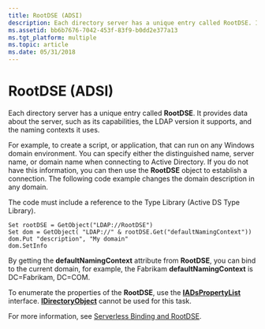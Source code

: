 ```yaml
---
title: RootDSE (ADSI)
description: Each directory server has a unique entry called RootDSE. It provides data about the server, such as its capabilities, the LDAP version it supports, and the naming contexts it uses.
ms.assetid: bb6b7676-7042-453f-83f9-b0dd2e377a13
ms.tgt_platform: multiple
ms.topic: article
ms.date: 05/31/2018
---
```


# RootDSE (ADSI)

Each directory server has a unique entry called **RootDSE**. It provides data about the server, such as its capabilities, the LDAP version it supports, and the naming contexts it uses.

For example, to create a script, or application, that can run on any Windows domain environment. You can specify either the distinguished name, server name, or domain name when connecting to Active Directory. If you do not have this information, you can then use the **RootDSE** object to establish a connection. The following code example changes the domain description in any domain.

The code must include a reference to the Type Library (Active DS Type Library).

```VB
Set rootDSE = GetObject("LDAP://RootDSE")
Set dom = GetObject( "LDAP://" & rootDSE.Get("defaultNamingContext"))
dom.Put "description", "My domain"
dom.SetInfo
```



By getting the **defaultNamingContext** attribute from **RootDSE**, you can bind to the current domain, for example, the Fabrikam **defaultNamingContext** is DC=Fabrikam, DC=COM.

To enumerate the properties of the **RootDSE**, use the [**IADsPropertyList**](/windows/desktop/api/Iads/nn-iads-iadspropertylist) interface. [**IDirectoryObject**](/windows/desktop/api/Iads/nn-iads-idirectoryobject) cannot be used for this task.

For more information, see [Serverless Binding and RootDSE](/windows/desktop/AD/serverless-binding-and-rootdse).

 

 
